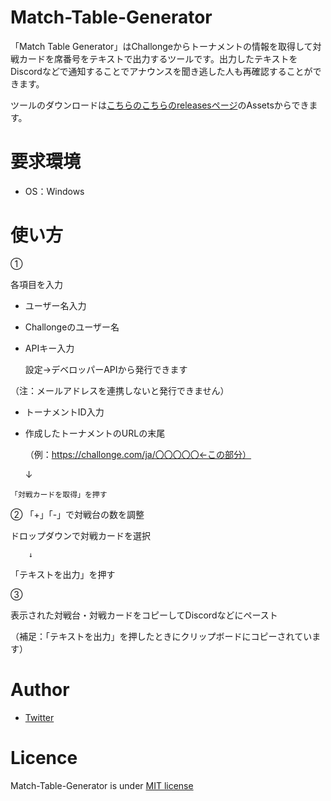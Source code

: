 # Match-Table-Generator
「Match Table Generator」はChallongeからトーナメントの情報を取得して対戦カードを席番号をテキストで出力するツールです。出力したテキストをDiscordなどで通知することでアナウンスを聞き逃した人も再確認することができます。

ツールのダウンロードは[こちらのこちらのreleasesページ](https://github.com/Kiyossb/Match-Table-Generator/releases)のAssetsからできます。

# 要求環境
- OS：Windows

# 使い方
①

  各項目を入力
  
  - ユーザー名入力
  - 
    Challongeのユーザー名
    
  - APIキー入力
  
    設定→デベロッパーAPIから発行できます
  
   （注：メールアドレスを連携しないと発行できません）
    
   - トーナメントID入力
   - 
     作成したトーナメントのURLの末尾
     
     （例：https://challonge.com/ja/〇〇〇〇〇←この部分）
     
        ↓
        
    「対戦カードを取得」を押す

②
  「+」「-」で対戦台の数を調整
  
  ドロップダウンで対戦カードを選択
  
        ↓
        
  「テキストを出力」を押す

③	

  表示された対戦台・対戦カードをコピーしてDiscordなどにペースト
  
  （補足：「テキストを出力」を押したときにクリップボードにコピーされています）

# Author
- [Twitter](https://twitter.com/kiyo_ssb)

# Licence
Match-Table-Generator is under [MIT license](https://github.com/Kiyossb/Match-Table-Generator/blob/main/LICENSE)

